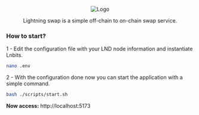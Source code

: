 <p height="auto" width="200" align="center">
  <img src="https://i.imgur.com/2p9gHFw.png" alt="Logo">
</p>

<p align="center"> Lightning swap is a simple off-chain to on-chain swap service. </p>

### How to start?

1 - Edit the configuration file with your LND node information and instantiate Lnbits.
```bash
nano .env
```

2 - With the configuration done now you can start the application with a simple command.

```bash
bash ./scripts/start.sh
```
<b>Now access:</b> http://localhost:5173